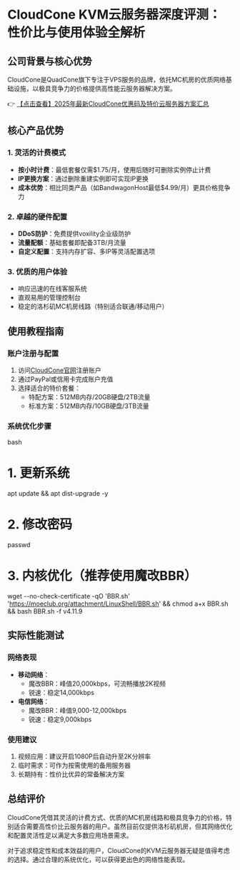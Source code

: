 # CloudCone KVM云服务器深度评测：性价比与使用体验全解析

## 公司背景与核心优势

CloudCone是QuadCone旗下专注于VPS服务的品牌，依托MC机房的优质网络基础设施，以极具竞争力的价格提供高性能云服务器解决方案。

👉 [【点击查看】2025年最新CloudCone优惠码及特价云服务器方案汇总](https://bit.ly/Cloudcone)

## 核心产品优势

### 1. 灵活的计费模式
- **按小时计费**：最低套餐仅需$1.75/月，使用后随时可删除实例停止计费
- **IP更换方案**：通过删除重建实例即可实现IP更换
- **成本优势**：相比同类产品（如BandwagonHost最低$4.99/月）更具价格竞争力

### 2. 卓越的硬件配置
- **DDoS防护**：免费提供voxility企业级防护
- **流量配额**：基础套餐即配备3TB/月流量
- **自定义配置**：支持内存扩容、多IP等灵活配置选项

### 3. 优质的用户体验
- 响应迅速的在线客服系统
- 直观易用的管理控制台
- 稳定的洛杉矶MC机房线路（特别适合联通/移动用户）

## 使用教程指南

### 账户注册与配置
1. 访问[CloudCone官网](https://bit.ly/Cloudcone)注册账户
2. 通过PayPal或信用卡完成账户充值
3. 选择适合的特价套餐：
   - 特配方案：512MB内存/20GB硬盘/2TB流量
   - 标准方案：512MB内存/10GB硬盘/3TB流量

### 系统优化步骤
bash
# 1. 更新系统
apt update && apt dist-upgrade -y

# 2. 修改密码
passwd

# 3. 内核优化（推荐使用魔改BBR）
wget --no-check-certificate -qO 'BBR.sh' 'https://moeclub.org/attachment/LinuxShell/BBR.sh' && chmod a+x BBR.sh && bash BBR.sh -f v4.11.9

## 实际性能测试

### 网络表现
- **移动网络**：
  - 魔改BBR：峰值20,000kbps，可流畅播放2K视频
  - 锐速：稳定14,000kbps
- **电信网络**：
  - 魔改BBR：峰值9,000-12,000kbps
  - 锐速：稳定9,000kbps

### 使用建议
1. 视频应用：建议开启1080P后自动升至2K分辨率
2. 临时需求：可作为按需使用的备用服务器
3. 长期持有：性价比优异的常备解决方案

## 总结评价

CloudCone凭借其灵活的计费方式、优质的MC机房线路和极具竞争力的价格，特别适合需要高性价比云服务器的用户。虽然目前仅提供洛杉矶机房，但其网络优化和配置灵活性足以满足大多数应用场景需求。

对于追求稳定性和成本效益的用户，CloudCone的KVM云服务器无疑是值得考虑的选择。通过合理的系统优化，可以获得更出色的网络性能表现。